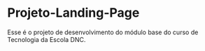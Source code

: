 # Projeto-Landing-Page
Esse é o projeto de desenvolvimento do módulo base do curso de Tecnologia da Escola DNC.
